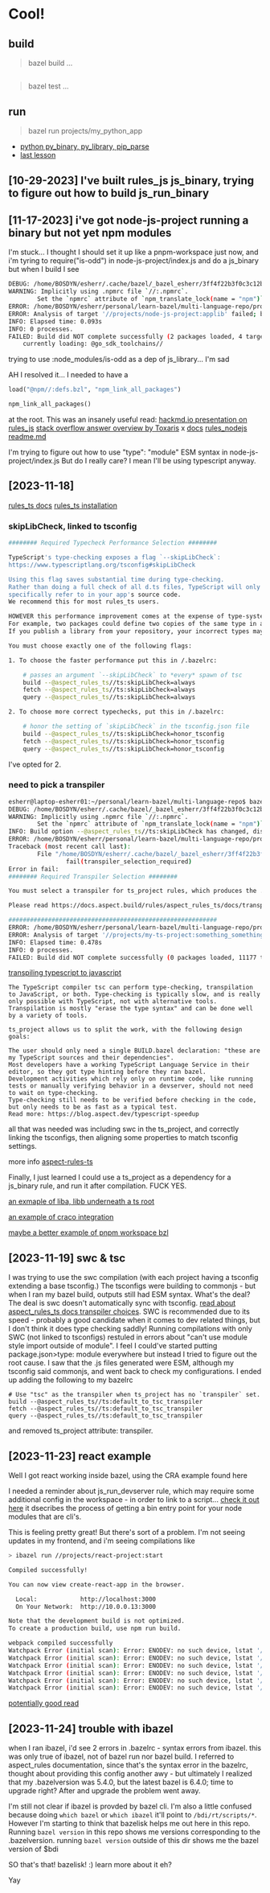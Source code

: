 # Cool!


## build
> bazel build ...

## 
> bazel test ...

## run
> bazel run projects/my_python_app



- [python py_binary, py_library, pip_parse](https://www.youtube.com/watch?v=qiZXFdd8OPo&list=PLdk2EmelRVLovmSToc_DK7F1DV_ZEljbx&index=2)
- [last lesson](https://www.youtube.com/watch?v=qiZXFdd8OPo&list=PLdk2EmelRVLovmSToc_DK7F1DV_ZEljbx&index=3)



## [10-29-2023] I've built rules_js js_binary, trying to figure out how to build js_run_binary
## [11-17-2023] i've got node-js-project running a binary but not yet npm modules

I'm stuck... I thought I should set it up like a pnpm-workspace just now, and i'm tyring to require("is-odd") in node-js-project/index.js and do a js_binary but when I build I see

```sh
DEBUG: /home/BOSDYN/esherr/.cache/bazel/_bazel_esherr/3ff4f22b3f0c3c12bce8ccbc59d740dc/external/aspect_rules_js/npm/private/npm_translate_lock_state.bzl:266:14: 
WARNING: Implicitly using .npmrc file `//:.npmrc`.
        Set the `npmrc` attribute of `npm_translate_lock(name = "npm")` to `//:.npmrc` suppress this warning.
ERROR: /home/BOSDYN/esherr/personal/learn-bazel/multi-language-repo/projects/node-js-project/BUILD.bazel:4:22: no such target '//:.aspect_rules_js/node_modules/is-odd@3.0.1': target '.aspect_rules_js/node_modules/is-odd@3.0.1' not declared in package '' defined by /home/BOSDYN/esherr/personal/learn-bazel/multi-language-repo/BUILD.bazel and referenced by '//projects/node-js-project:node_modules/is-odd'
ERROR: Analysis of target '//projects/node-js-project:applib' failed; build aborted: 
INFO: Elapsed time: 0.093s
INFO: 0 processes.
FAILED: Build did NOT complete successfully (2 packages loaded, 4 targets configured)
    currently loading: @go_sdk_toolchains//
```
trying to use :node_modules/is-odd as a dep of js_library... I'm sad


AH I resolved it... I needed to have a 
```py
load("@npm//:defs.bzl", "npm_link_all_packages")

npm_link_all_packages()
```
at the root.  This was an insanely useful read: 
[hackmd.io presentation on rules_js](https://hackmd.io/@aspect/rules_js?print-pdf#/)
[stack overflow answer overview by Toxaris](https://stackoverflow.com/questions/75445658/how-to-setup-a-bazel-workspace-with-rules-js-for-a-monorepo-with-multiple-pack)
x [docs](https://docs-legacy.aspect.build/aspect-build/rules_js/v1.0.0-rc.1/docs/npm_import-docgen.html)
[rules_nodejs readme.md](https://docs.aspect.build/rulesets/rules_nodejs)

I'm trying to figure out how to use "type": "module" ESM syntax in node-js-project/index.js
But do I really care?  I mean I'll be using typescript anyway.


## [2023-11-18]
[rules_ts docs](hthttps://docs.aspect.build/rulesets/aspect_rules_ts)
[rules_ts installation](https://github.com/aspect-build/rules_ts/releases)

### skipLibCheck, linked to tsconfig
```sh
######## Required Typecheck Performance Selection ########

TypeScript's type-checking exposes a flag `--skipLibCheck`:
https://www.typescriptlang.org/tsconfig#skipLibCheck

Using this flag saves substantial time during type-checking.
Rather than doing a full check of all d.ts files, TypeScript will only type-check the code you
specifically refer to in your app's source code.
We recommend this for most rules_ts users.

HOWEVER this performance improvement comes at the expense of type-system accuracy. 
For example, two packages could define two copies of the same type in an inconsistent way.
If you publish a library from your repository, your incorrect types may result in errors for your users.

You must choose exactly one of the following flags:

1. To choose the faster performance put this in /.bazelrc:

    # passes an argument `--skipLibCheck` to *every* spawn of tsc
    build --@aspect_rules_ts//ts:skipLibCheck=always
    fetch --@aspect_rules_ts//ts:skipLibCheck=always
    query --@aspect_rules_ts//ts:skipLibCheck=always

2. To choose more correct typechecks, put this in /.bazelrc:

    # honor the setting of `skipLibCheck` in the tsconfig.json file
    build --@aspect_rules_ts//ts:skipLibCheck=honor_tsconfig
    fetch --@aspect_rules_ts//ts:skipLibCheck=honor_tsconfig
    query --@aspect_rules_ts//ts:skipLibCheck=honor_tsconfig
```

I've opted for 2.


### need to pick a transpiler

```sh
esherr@laptop-esherr01:~/personal/learn-bazel/multi-language-repo$ bazel build ...
DEBUG: /home/BOSDYN/esherr/.cache/bazel/_bazel_esherr/3ff4f22b3f0c3c12bce8ccbc59d740dc/external/aspect_rules_js/npm/private/npm_translate_lock_state.bzl:266:14: 
WARNING: Implicitly using .npmrc file `//:.npmrc`.
        Set the `npmrc` attribute of `npm_translate_lock(name = "npm")` to `//:.npmrc` suppress this warning.
INFO: Build option --@aspect_rules_ts//ts:skipLibCheck has changed, discarding analysis cache.
ERROR: /home/BOSDYN/esherr/personal/learn-bazel/multi-language-repo/projects/my-ts-project/BUILD.bazel:7:11: in ts_project rule //projects/my-ts-project:something_something: 
Traceback (most recent call last):
        File "/home/BOSDYN/esherr/.cache/bazel/_bazel_esherr/3ff4f22b3f0c3c12bce8ccbc59d740dc/external/aspect_rules_ts/ts/private/ts_project.bzl", line 230, column 21, in _ts_project_impl
                fail(transpiler_selection_required)
Error in fail: 
######## Required Transpiler Selection ########

You must select a transpiler for ts_project rules, which produces the .js outputs.

Please read https://docs.aspect.build/rules/aspect_rules_ts/docs/transpiler

##########################################################
ERROR: /home/BOSDYN/esherr/personal/learn-bazel/multi-language-repo/projects/my-ts-project/BUILD.bazel:7:11: Analysis of target '//projects/my-ts-project:something_something' failed
ERROR: Analysis of target '//projects/my-ts-project:something_something' failed; build aborted: 
INFO: Elapsed time: 0.478s
INFO: 0 processes.
FAILED: Build did NOT complete successfully (0 packages loaded, 11177 targets configured)
```

[transpiling typescript to javascript](https://docs.aspect.build/rulesets/aspect_rules_ts/docs/transpiler/)

```
The TypeScript compiler tsc can perform type-checking, transpilation to JavaScript, or both. Type-checking is typically slow, and is really only possible with TypeScript, not with alternative tools. Transpilation is mostly "erase the type syntax" and can be done well by a variety of tools.

ts_project allows us to split the work, with the following design goals:

The user should only need a single BUILD.bazel declaration: "these are my TypeScript sources and their dependencies".
Most developers have a working TypeScript Language Service in their editor, so they got type hinting before they ran bazel.
Development activities which rely only on runtime code, like running tests or manually verifying behavior in a devserver, should not need to wait on type-checking.
Type-checking still needs to be verified before checking in the code, but only needs to be as fast as a typical test.
Read more: https://blog.aspect.dev/typescript-speedup
```

all that was needed was including swc in the ts_project, and correctly linking the tsconfigs, then aligning some properties to match tsconfig settings.


more info
[aspect-rules-ts](https://docs.aspect.build/rulesets/aspect_rules_ts/docs/rules)


Finally, I just learned I could use a ts_project as a dependency for a js_binary rule, and run it after compilation.  FUCK YES. 

[an exmaple of liba, libb underneath a ts root](https://github.com/aspect-build/rules_ts/blob/main/examples/project_references/lib_a/BUILD.bazel)

[an example of craco integration](https://github.com/bazelbuild/examples/blob/main/frontend/react/BUILD.bazel)

[maybe a better example of pnpm workspace bzl](https://github.com/aspect-build/bazel-examples/blob/main/pnpm-workspaces/apps/alpha/src/main.ts)



## [2023-11-19] swc & tsc

I was trying to use the swc compilation (with each project having a tsconfig extending a base tsconfig.)
The tsconfigs were building to commonjs - but when I ran my bazel build, outputs still had ESM syntax.  What's the deal?
The deal is swc doesn't automatically sync with tsconfig. [read about aspect_rules_ts docs transpiler choices](https://docs.aspect.build/rulesets/aspect_rules_ts/docs/transpiler/).  SWC is recommended due to its speed - probably a good candidate when it comes to dev related things, but I don't think it does type checking saddly!  Running compilations with only SWC (not linked to tsconfigs) restuled in errors about "can't use module style import outside of module".  I feel I could've started putting package.json>type: module everywhere but instead I tried to figure out the root cause.  I saw that the .js files generated were ESM, although my tsconfig said commonjs, and went back to check my configurations.  I ended up adding  the following to my bazelrc

```
# Use "tsc" as the transpiler when ts_project has no `transpiler` set.
build --@aspect_rules_ts//ts:default_to_tsc_transpiler
fetch --@aspect_rules_ts//ts:default_to_tsc_transpiler
query --@aspect_rules_ts//ts:default_to_tsc_transpiler
```

and removed ts_project attribute: transpiler.



## [2023-11-23] react example

Well I got react working inside bazel, using the CRA example found here


I needed a reminder about js_run_devserver rule, which may require some additional config in the workspace - in order to link to a script... [check it out here](https://docs.aspect.build/rulesets/aspect_rules_js/docs/js_run_devserver/) it dsecribes the process of getting a bin entry point for your node modules that are cli's.

This is feeling pretty great!  But there's sort of a problem.  I'm not seeing updates in my frontend, and i'm seeing compilations like


```sh
> ibazel run //projects/react-project:start

Compiled successfully!

You can now view create-react-app in the browser.

  Local:            http://localhost:3000
  On Your Network:  http://10.0.0.13:3000

Note that the development build is not optimized.
To create a production build, use npm run build.

webpack compiled successfully
Watchpack Error (initial scan): Error: ENODEV: no such device, lstat '/Scratch'
Watchpack Error (initial scan): Error: ENODEV: no such device, lstat '/Video'
Watchpack Error (initial scan): Error: ENODEV: no such device, lstat '/Cache'
Watchpack Error (initial scan): Error: ENODEV: no such device, lstat '/Log'
Watchpack Error (initial scan): Error: ENODEV: no such device, lstat '/archive'
Watchpack Error (initial scan): Error: ENODEV: no such device, lstat '/work'

```

[potentially good read](https://blog.engflow.com/2023/10/16/coding-in-the-fast-lane-with-ibazel/)


## [2023-11-24] trouble with ibazel

when I ran ibazel, i'd see 2 errors in .bazelrc - syntax errors from ibazel.  this was only true of ibazel, not of bazel run nor bazel build.
I referred to aspect_rules documentation, since that's the syntax error in the bazelrc, thought about providing this config another awy - but ultimately
I realized that my .bazelversion was 5.4.0, but the latest bazel is 6.4.0;  time to upgrade right?  After and upgrade the problem went away.

I'm still not clear if ibazel is provded by bazel cli.  I'm also a little confused because doing `which bazel` or `which ibazel` it'll point to `/bdi/rt/scripts/*`. 
However I'm starting to think that bazelisk helps me out here in this repo.  Running `bazel version` in this repo shows me versions corresponding to the .bazelversion.
running `bazel version` outside of this dir shows me the bazel version of $bdi

SO that's that!  bazelisk! :)  learn more about it eh?

Yay